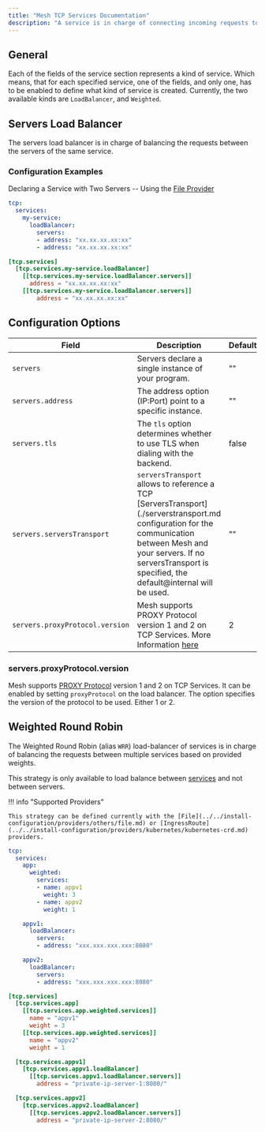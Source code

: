 ```yaml
---
title: "Mesh TCP Services Documentation"
description: "A service is in charge of connecting incoming requests to the Servers that can handle them. Read the technical documentation."
--- 
```


## General

Each of the fields of the service section represents a kind of service. Which means, that for each specified service, one of the fields, and only one, has to be enabled to define what kind of service is created. Currently, the two available kinds are `LoadBalancer`, and `Weighted`.

## Servers Load Balancer

The servers load balancer is in charge of balancing the requests between the servers of the same service.

### Configuration Examples

Declaring a Service with Two Servers -- Using the [File Provider](../../install-configuration/providers/others/file.md)

```yaml tab="Structured (YAML)"
tcp:
  services:
    my-service:
      loadBalancer:
        servers:
        - address: "xx.xx.xx.xx:xx"
        - address: "xx.xx.xx.xx:xx"
```

```toml tab="Structured (TOML)"
[tcp.services]
  [tcp.services.my-service.loadBalancer]
    [[tcp.services.my-service.loadBalancer.servers]]
      address = "xx.xx.xx.xx:xx"
    [[tcp.services.my-service.loadBalancer.servers]]
        address = "xx.xx.xx.xx:xx"
```

## Configuration Options

| Field | Description                                 | Default |
|----------|------------------------------------------|--------- |
| `servers` |  Servers declare a single instance of your program.  | "" |
| `servers.address` |   The address option (IP:Port) point to a specific instance. | "" |
| `servers.tls` | The `tls` option determines whether to use TLS when dialing with the backend. | false |
| `servers.serversTransport` | `serversTransport` allows to reference a TCP [ServersTransport](./serverstransport.md configuration for the communication between Mesh and your servers. If no serversTransport is specified, the default@internal will be used. |  "" |
| `servers.proxyProtocol.version` | Mesh supports PROXY Protocol version 1 and 2 on TCP Services. More Information [here](#serversproxyprotocolversion) |  2 |

### servers.proxyProtocol.version

Mesh supports [PROXY Protocol](https://www.haproxy.org/download/2.0/doc/proxy-protocol.txt) version 1 and 2 on TCP Services. It can be enabled by setting `proxyProtocol` on the load balancer.
The option specifies the version of the protocol to be used. Either 1 or 2.

## Weighted Round Robin

The Weighted Round Robin (alias `WRR`) load-balancer of services is in charge of balancing the requests between multiple services based on provided weights.

This strategy is only available to load balance between [services](./service.md) and not between servers.

!!! info "Supported Providers"

    This strategy can be defined currently with the [File](../../install-configuration/providers/others/file.md) or [IngressRoute](../../install-configuration/providers/kubernetes/kubernetes-crd.md) providers.

```yaml tab="Structured (YAML)"
tcp:
  services:
    app:
      weighted:
        services:
        - name: appv1
          weight: 3
        - name: appv2
          weight: 1

    appv1:
      loadBalancer:
        servers:
        - address: "xxx.xxx.xxx.xxx:8080"

    appv2:
      loadBalancer:
        servers:
        - address: "xxx.xxx.xxx.xxx:8080"
```

```toml tab="Structured (TOML)"
[tcp.services]
  [tcp.services.app]
    [[tcp.services.app.weighted.services]]
      name = "appv1"
      weight = 3
    [[tcp.services.app.weighted.services]]
      name = "appv2"
      weight = 1

  [tcp.services.appv1]
    [tcp.services.appv1.loadBalancer]
      [[tcp.services.appv1.loadBalancer.servers]]
        address = "private-ip-server-1:8080/"

  [tcp.services.appv2]
    [tcp.services.appv2.loadBalancer]
      [[tcp.services.appv2.loadBalancer.servers]]
        address = "private-ip-server-2:8080/"
```
 